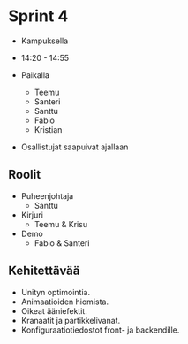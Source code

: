 # Sprint 4

- Kampuksella
- 14:20 - 14:55

- Paikalla
  - Teemu
  - Santeri
  - Santtu
  - Fabio
  - Kristian
  
- Osallistujat saapuivat ajallaan

## Roolit
- Puheenjohtaja
  - Santtu
- Kirjuri
  - Teemu & Krisu
- Demo
  - Fabio & Santeri

## Kehitettävää

- Unityn optimointia.
- Animaatioiden hiomista.
- Oikeat ääniefektit.
- Kranaatit ja partikkelivanat.
- Konfiguraatiotiedostot front- ja backendille.

